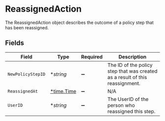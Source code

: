 # ReassignedAction

The ReassignedAction object describes the outcome of a policy step that has been reassigned.


## Fields

| Field                                                                        | Type                                                                         | Required                                                                     | Description                                                                  |
| ---------------------------------------------------------------------------- | ---------------------------------------------------------------------------- | ---------------------------------------------------------------------------- | ---------------------------------------------------------------------------- |
| `NewPolicyStepID`                                                            | **string*                                                                    | :heavy_minus_sign:                                                           | The ID of the policy step that was created as a result of this reassignment. |
| `ReassignedAt`                                                               | [*time.Time](https://pkg.go.dev/time#Time)                                   | :heavy_minus_sign:                                                           | N/A                                                                          |
| `UserID`                                                                     | **string*                                                                    | :heavy_minus_sign:                                                           | The UserID of the person who reassigned this step.                           |